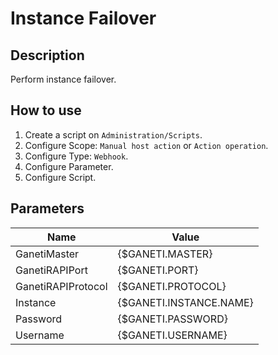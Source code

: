# Instance Failover

## Description

Perform instance failover.

## How to use

1. Create a script on `Administration/Scripts`.
2. Configure Scope: `Manual host action` or `Action operation`.
3. Configure Type: `Webhook`.
4. Configure Parameter.
5. Configure Script.

## Parameters

|Name|Value|
|----|-----|
|GanetiMaster|{$GANETI.MASTER}|
|GanetiRAPIPort|{$GANETI.PORT}|
|GanetiRAPIProtocol|{$GANETI.PROTOCOL}|
|Instance|{$GANETI.INSTANCE.NAME}|
|Password|{$GANETI.PASSWORD}|
|Username|{$GANETI.USERNAME}|